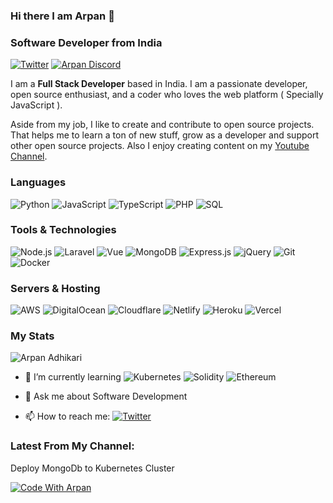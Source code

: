 ### Hi there I am Arpan 👋
### Software Developer from India
[![Twitter](https://img.shields.io/badge/ArpanQ-%231DA1F2.svg?style=for-the-badge&logo=Twitter&logoColor=white)](https://twitter.com/ArpanQ)
[![Arpan Discord](https://img.shields.io/badge/Discord-7289DA?style=for-the-badge&logo=discord&logoColor=white)](https://discord.gg/9w6kzJ5B)

I am a <strong>Full Stack Developer</strong> based in India. I am a passionate developer, open source enthusiast, and a coder who loves the web platform ( Specially JavaScript ).

Aside from my job, I like to create and contribute to open source projects. That helps me to learn a ton of new stuff, grow as a developer and support other open source projects. Also I enjoy creating content on my [Youtube Channel](https://www.youtube.com/channel/UCrPtj3gx8MtsyoXjX0kP1hQ).

### Languages

![Python](https://img.shields.io/badge/Python-14354C?style=for-the-badge&logo=python&logoColor=white)
![JavaScript](https://img.shields.io/badge/JavaScript-F7DF1E?style=for-the-badge&logo=javascript&logoColor=black)
![TypeScript](https://img.shields.io/badge/TypeScript-007ACC?style=for-the-badge&logo=typescript&logoColor=white)
![PHP](https://img.shields.io/badge/PHP-777BB4?style=for-the-badge&logo=php&logoColor=white)
![SQL](https://img.shields.io/badge/MySQL-00000F?style=for-the-badge&logo=mysql&logoColor=white)


### Tools & Technologies

![Node.js](https://img.shields.io/badge/Node.js-43853D?style=for-the-badge&logo=node.js&logoColor=white)
![Laravel](https://img.shields.io/badge/Laravel-FF2D20?style=for-the-badge&logo=laravel&logoColor=white)
![Vue](https://img.shields.io/badge/Vue.js-35495E?style=for-the-badge&logo=vue.js&logoColor=4FC08D)
![MongoDB](https://img.shields.io/badge/MongoDB-%234ea94b.svg?style=for-the-badge&logo=mongodb&logoColor=white)
![Express.js](https://img.shields.io/badge/express.js-%23404d59.svg?style=for-the-badge&logo=express&logoColor=%2361DAFB)
![jQuery](https://img.shields.io/badge/jQuery-0769AD?style=for-the-badge&logo=jquery&logoColor=white)
![Git](https://img.shields.io/badge/git-%23F05033.svg?style=for-the-badge&logo=git&logoColor=white)
![Docker](https://img.shields.io/badge/docker-%230db7ed.svg?style=for-the-badge&logo=docker&logoColor=white)

### Servers & Hosting
![AWS](https://img.shields.io/badge/AWS-%23FF9900.svg?style=for-the-badge&logo=amazon-aws&logoColor=white)
![DigitalOcean](https://img.shields.io/badge/DigitalOcean-%230167ff.svg?style=for-the-badge&logo=digitalOcean&logoColor=white)
![Cloudflare](https://img.shields.io/badge/Cloudflare-F38020?style=for-the-badge&logo=Cloudflare&logoColor=white)
![Netlify](https://img.shields.io/badge/Netlify-00C7B7?style=for-the-badge&logo=netlify&logoColor=white)
![Heroku](https://img.shields.io/badge/Heroku-430098?style=for-the-badge&logo=heroku&logoColor=white)
![Vercel](https://img.shields.io/badge/vercel-%23000000.svg?style=for-the-badge&logo=vercel&logoColor=white)


### My Stats
![Arpan Adhikari](https://github-readme-stats.vercel.app/api?username=arpan45&theme=blue-green)


- 🌱 I’m currently learning  ![Kubernetes](https://img.shields.io/badge/kubernetes-%23326ce5.svg?style=for-the-badge&logo=kubernetes&logoColor=white)
 ![Solidity](https://img.shields.io/badge/Solidity-%23363636.svg?style=for-the-badge&logo=solidity&logoColor=white) 
![Ethereum](https://img.shields.io/badge/Ethereum-3C3C3D?style=for-the-badge&logo=Ethereum&logoColor=white)

- 💬 Ask me about Software Development
- 📫 How to reach me: [![Twitter](https://img.shields.io/twitter/url/https/twitter.com/cloudposse.svg?style=social&label=Follow%20%40ArpanQ)](https://twitter.com/ArpanQ)

### Latest From My Channel:

Deploy MongoDb to Kubernetes Cluster

[![Code With Arpan](https://img.youtube.com/vi/V5-0bJXTq4E/0.jpg)](https://www.youtube.com/watch?v=V5-0bJXTq4E)

